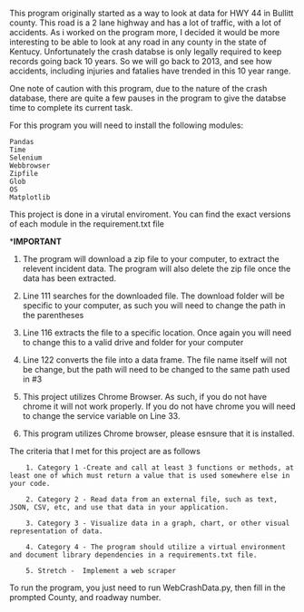 This program originally started as a way to look at data for HWY 44 in Bullitt county.  This road is a 2 lane highway and has a lot of traffic, with a lot of accidents.  As i worked on the program more, I decided it would be more interesting to be able to look at any road in any county in the state of Kentucy.  Unfortunately the crash databse 
is only legally required to keep records going back 10 years.  So we will go back to 2013, and see how accidents, including injuries and fatalies have trended in this 10 year 
range.

One note of caution with this program, due to the nature of the crash database, there are quite a few pauses in the program to give the databse time to complete its current 
task. 


For this program you will need to install the following modules:
    
	Pandas
    Time
    Selenium
    Webbrowser
    Zipfile
    Glob
    OS
    Matplotlib
    
This project is done in a virutal enviroment. You can find the exact versions of each module in the requirement.txt file

*****IMPORTANT****

1. The program will download a zip file to your computer, to extract the relevent incident data.  The program will also delete the zip file once the data has been extracted.

2. Line 111 searches for the downloaded file.  The download folder will be specific to your computer, as such you will need to change the path in the parentheses

3. Line 116 extracts the file to a specific location.  Once again you will need to change this to a valid drive and folder for your computer

4. Line 122 converts the file into a data frame.  The file name itself will not be change, but the path will need to be changed to the same path used in #3

5.  This project utilizes Chrome Browser.  As such, if you do not have chrome it will not work properly.  If you do not have chrome you will need to change the service variable on Line 33.

6.  This program utilizes Chrome browser, please esnsure that it is installed.


The criteria that I met for this project are as follows
    
		1. Category 1 -Create and call at least 3 functions or methods, at least one of which must return a value that is used somewhere else in your code. 
    
		2. Category 2 - Read data from an external file, such as text, JSON, CSV, etc, and use that data in your application.
    
		3. Category 3 - Visualize data in a graph, chart, or other visual representation of data.
    
		4. Category 4 - The program should utilize a virtual environment and document library dependencies in a requirements.txt file.
    
		5. Stretch -  Implement a web scraper
    
To run the program, you just need to run WebCrashData.py, then fill in the prompted County, and roadway number.
